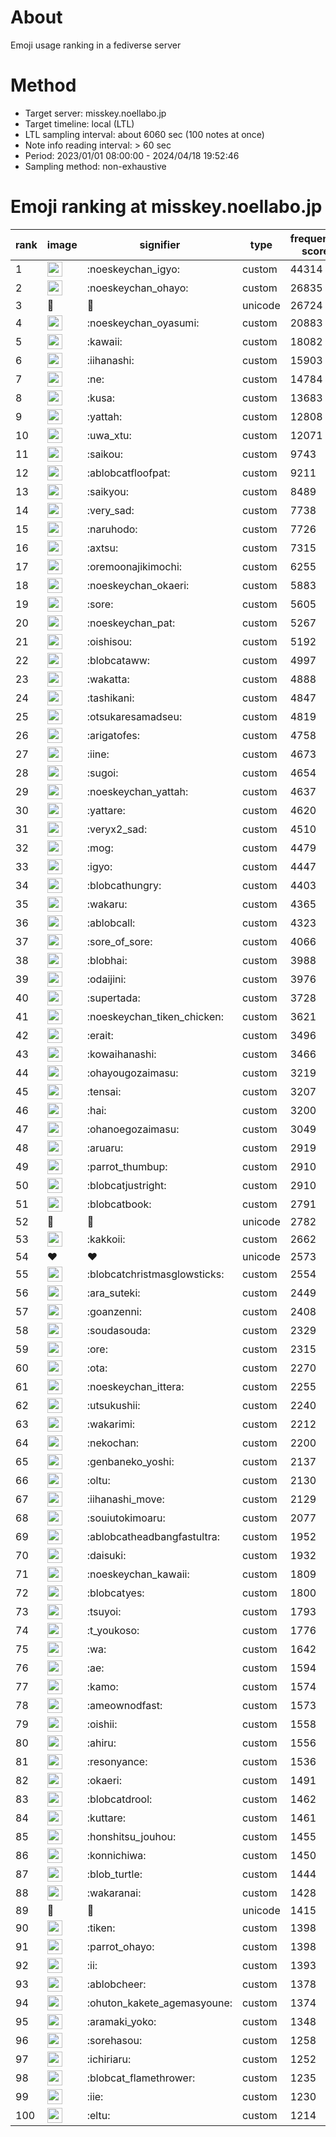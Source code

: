 # About
Emoji usage ranking in a fediverse server

# Method
- Target server: misskey.noellabo.jp
- Target timeline: local (LTL)
- LTL sampling interval: about 6060 sec (100 notes at once)
- Note info reading interval: > 60 sec
- Period: 2023/01/01 08:00:00 - 2024/04/18 19:52:46 
- Sampling method: non-exhaustive

# Emoji ranking at misskey.noellabo.jp

|rank|image|signifier|type|frequency score|
|----|----|----|----|----|
|1|<img height="24" src="https://misskey.noellabo.jp/emoji/noeskeychan_igyo.webp">|:noeskeychan_igyo:|custom|44314|
|2|<img height="24" src="https://misskey.noellabo.jp/emoji/noeskeychan_ohayo.webp">|:noeskeychan_ohayo:|custom|26835|
|3|🎉|🎉|unicode|26724|
|4|<img height="24" src="https://misskey.noellabo.jp/emoji/noeskeychan_oyasumi.webp">|:noeskeychan_oyasumi:|custom|20883|
|5|<img height="24" src="https://misskey.noellabo.jp/emoji/kawaii.webp">|:kawaii:|custom|18082|
|6|<img height="24" src="https://misskey.noellabo.jp/emoji/iihanashi.webp">|:iihanashi:|custom|15903|
|7|<img height="24" src="https://misskey.noellabo.jp/emoji/ne.webp">|:ne:|custom|14784|
|8|<img height="24" src="https://misskey.noellabo.jp/emoji/kusa.webp">|:kusa:|custom|13683|
|9|<img height="24" src="https://misskey.noellabo.jp/emoji/yattah.webp">|:yattah:|custom|12808|
|10|<img height="24" src="https://misskey.noellabo.jp/emoji/uwa_xtu.webp">|:uwa_xtu:|custom|12071|
|11|<img height="24" src="https://misskey.noellabo.jp/emoji/saikou.webp">|:saikou:|custom|9743|
|12|<img height="24" src="https://misskey.noellabo.jp/emoji/ablobcatfloofpat.webp">|:ablobcatfloofpat:|custom|9211|
|13|<img height="24" src="https://misskey.noellabo.jp/emoji/saikyou.webp">|:saikyou:|custom|8489|
|14|<img height="24" src="https://misskey.noellabo.jp/emoji/very_sad.webp">|:very_sad:|custom|7738|
|15|<img height="24" src="https://misskey.noellabo.jp/emoji/naruhodo.webp">|:naruhodo:|custom|7726|
|16|<img height="24" src="https://misskey.noellabo.jp/emoji/axtsu.webp">|:axtsu:|custom|7315|
|17|<img height="24" src="https://misskey.noellabo.jp/emoji/oremoonajikimochi.webp">|:oremoonajikimochi:|custom|6255|
|18|<img height="24" src="https://misskey.noellabo.jp/emoji/noeskeychan_okaeri.webp">|:noeskeychan_okaeri:|custom|5883|
|19|<img height="24" src="https://misskey.noellabo.jp/emoji/sore.webp">|:sore:|custom|5605|
|20|<img height="24" src="https://misskey.noellabo.jp/emoji/noeskeychan_pat.webp">|:noeskeychan_pat:|custom|5267|
|21|<img height="24" src="https://misskey.noellabo.jp/emoji/oishisou.webp">|:oishisou:|custom|5192|
|22|<img height="24" src="https://misskey.noellabo.jp/emoji/blobcataww.webp">|:blobcataww:|custom|4997|
|23|<img height="24" src="https://misskey.noellabo.jp/emoji/wakatta.webp">|:wakatta:|custom|4888|
|24|<img height="24" src="https://misskey.noellabo.jp/emoji/tashikani.webp">|:tashikani:|custom|4847|
|25|<img height="24" src="https://misskey.noellabo.jp/emoji/otsukaresamadseu.webp">|:otsukaresamadseu:|custom|4819|
|26|<img height="24" src="https://misskey.noellabo.jp/emoji/arigatofes.webp">|:arigatofes:|custom|4758|
|27|<img height="24" src="https://misskey.noellabo.jp/emoji/iine.webp">|:iine:|custom|4673|
|28|<img height="24" src="https://misskey.noellabo.jp/emoji/sugoi.webp">|:sugoi:|custom|4654|
|29|<img height="24" src="https://misskey.noellabo.jp/emoji/noeskeychan_yattah.webp">|:noeskeychan_yattah:|custom|4637|
|30|<img height="24" src="https://misskey.noellabo.jp/emoji/yattare.webp">|:yattare:|custom|4620|
|31|<img height="24" src="https://misskey.noellabo.jp/emoji/veryx2_sad.webp">|:veryx2_sad:|custom|4510|
|32|<img height="24" src="https://misskey.noellabo.jp/emoji/mog.webp">|:mog:|custom|4479|
|33|<img height="24" src="https://misskey.noellabo.jp/emoji/igyo.webp">|:igyo:|custom|4447|
|34|<img height="24" src="https://misskey.noellabo.jp/emoji/blobcathungry.webp">|:blobcathungry:|custom|4403|
|35|<img height="24" src="https://misskey.noellabo.jp/emoji/wakaru.webp">|:wakaru:|custom|4365|
|36|<img height="24" src="https://misskey.noellabo.jp/emoji/ablobcall.webp">|:ablobcall:|custom|4323|
|37|<img height="24" src="https://misskey.noellabo.jp/emoji/sore_of_sore.webp">|:sore_of_sore:|custom|4066|
|38|<img height="24" src="https://misskey.noellabo.jp/emoji/blobhai.webp">|:blobhai:|custom|3988|
|39|<img height="24" src="https://misskey.noellabo.jp/emoji/odaijini.webp">|:odaijini:|custom|3976|
|40|<img height="24" src="https://misskey.noellabo.jp/emoji/supertada.webp">|:supertada:|custom|3728|
|41|<img height="24" src="https://misskey.noellabo.jp/emoji/noeskeychan_tiken_chicken.webp">|:noeskeychan_tiken_chicken:|custom|3621|
|42|<img height="24" src="https://misskey.noellabo.jp/emoji/erait.webp">|:erait:|custom|3496|
|43|<img height="24" src="https://misskey.noellabo.jp/emoji/kowaihanashi.webp">|:kowaihanashi:|custom|3466|
|44|<img height="24" src="https://misskey.noellabo.jp/emoji/ohayougozaimasu.webp">|:ohayougozaimasu:|custom|3219|
|45|<img height="24" src="https://misskey.noellabo.jp/emoji/tensai.webp">|:tensai:|custom|3207|
|46|<img height="24" src="https://misskey.noellabo.jp/emoji/hai.webp">|:hai:|custom|3200|
|47|<img height="24" src="https://misskey.noellabo.jp/emoji/ohanoegozaimasu.webp">|:ohanoegozaimasu:|custom|3049|
|48|<img height="24" src="https://misskey.noellabo.jp/emoji/aruaru.webp">|:aruaru:|custom|2919|
|49|<img height="24" src="https://misskey.noellabo.jp/emoji/parrot_thumbup.webp">|:parrot_thumbup:|custom|2910|
|50|<img height="24" src="https://misskey.noellabo.jp/emoji/blobcatjustright.webp">|:blobcatjustright:|custom|2910|
|51|<img height="24" src="https://misskey.noellabo.jp/emoji/blobcatbook.webp">|:blobcatbook:|custom|2791|
|52|🍗|🍗|unicode|2782|
|53|<img height="24" src="https://misskey.noellabo.jp/emoji/kakkoii.webp">|:kakkoii:|custom|2662|
|54|❤|❤|unicode|2573|
|55|<img height="24" src="https://misskey.noellabo.jp/emoji/blobcatchristmasglowsticks.webp">|:blobcatchristmasglowsticks:|custom|2554|
|56|<img height="24" src="https://misskey.noellabo.jp/emoji/ara_suteki.webp">|:ara_suteki:|custom|2449|
|57|<img height="24" src="https://misskey.noellabo.jp/emoji/goanzenni.webp">|:goanzenni:|custom|2408|
|58|<img height="24" src="https://misskey.noellabo.jp/emoji/soudasouda.webp">|:soudasouda:|custom|2329|
|59|<img height="24" src="https://misskey.noellabo.jp/emoji/ore.webp">|:ore:|custom|2315|
|60|<img height="24" src="https://misskey.noellabo.jp/emoji/ota.webp">|:ota:|custom|2270|
|61|<img height="24" src="https://misskey.noellabo.jp/emoji/noeskeychan_ittera.webp">|:noeskeychan_ittera:|custom|2255|
|62|<img height="24" src="https://misskey.noellabo.jp/emoji/utsukushii.webp">|:utsukushii:|custom|2240|
|63|<img height="24" src="https://misskey.noellabo.jp/emoji/wakarimi.webp">|:wakarimi:|custom|2212|
|64|<img height="24" src="https://misskey.noellabo.jp/emoji/nekochan.webp">|:nekochan:|custom|2200|
|65|<img height="24" src="https://misskey.noellabo.jp/emoji/genbaneko_yoshi.webp">|:genbaneko_yoshi:|custom|2137|
|66|<img height="24" src="https://misskey.noellabo.jp/emoji/oltu.webp">|:oltu:|custom|2130|
|67|<img height="24" src="https://misskey.noellabo.jp/emoji/iihanashi_move.webp">|:iihanashi_move:|custom|2129|
|68|<img height="24" src="https://misskey.noellabo.jp/emoji/souiutokimoaru.webp">|:souiutokimoaru:|custom|2077|
|69|<img height="24" src="https://misskey.noellabo.jp/emoji/ablobcatheadbangfastultra.webp">|:ablobcatheadbangfastultra:|custom|1952|
|70|<img height="24" src="https://misskey.noellabo.jp/emoji/daisuki.webp">|:daisuki:|custom|1932|
|71|<img height="24" src="https://misskey.noellabo.jp/emoji/noeskeychan_kawaii.webp">|:noeskeychan_kawaii:|custom|1809|
|72|<img height="24" src="https://misskey.noellabo.jp/emoji/blobcatyes.webp">|:blobcatyes:|custom|1800|
|73|<img height="24" src="https://misskey.noellabo.jp/emoji/tsuyoi.webp">|:tsuyoi:|custom|1793|
|74|<img height="24" src="https://misskey.noellabo.jp/emoji/t_youkoso.webp">|:t_youkoso:|custom|1776|
|75|<img height="24" src="https://misskey.noellabo.jp/emoji/wa.webp">|:wa:|custom|1642|
|76|<img height="24" src="https://misskey.noellabo.jp/emoji/ae.webp">|:ae:|custom|1594|
|77|<img height="24" src="https://misskey.noellabo.jp/emoji/kamo.webp">|:kamo:|custom|1574|
|78|<img height="24" src="https://misskey.noellabo.jp/emoji/ameownodfast.webp">|:ameownodfast:|custom|1573|
|79|<img height="24" src="https://misskey.noellabo.jp/emoji/oishii.webp">|:oishii:|custom|1558|
|80|<img height="24" src="https://misskey.noellabo.jp/emoji/ahiru.webp">|:ahiru:|custom|1556|
|81|<img height="24" src="https://misskey.noellabo.jp/emoji/resonyance.webp">|:resonyance:|custom|1536|
|82|<img height="24" src="https://misskey.noellabo.jp/emoji/okaeri.webp">|:okaeri:|custom|1491|
|83|<img height="24" src="https://misskey.noellabo.jp/emoji/blobcatdrool.webp">|:blobcatdrool:|custom|1462|
|84|<img height="24" src="https://misskey.noellabo.jp/emoji/kuttare.webp">|:kuttare:|custom|1461|
|85|<img height="24" src="https://misskey.noellabo.jp/emoji/honshitsu_jouhou.webp">|:honshitsu_jouhou:|custom|1455|
|86|<img height="24" src="https://misskey.noellabo.jp/emoji/konnichiwa.webp">|:konnichiwa:|custom|1450|
|87|<img height="24" src="https://misskey.noellabo.jp/emoji/blob_turtle.webp">|:blob_turtle:|custom|1444|
|88|<img height="24" src="https://misskey.noellabo.jp/emoji/wakaranai.webp">|:wakaranai:|custom|1428|
|89|👀|👀|unicode|1415|
|90|<img height="24" src="https://misskey.noellabo.jp/emoji/tiken.webp">|:tiken:|custom|1398|
|91|<img height="24" src="https://misskey.noellabo.jp/emoji/parrot_ohayo.webp">|:parrot_ohayo:|custom|1398|
|92|<img height="24" src="https://misskey.noellabo.jp/emoji/ii.webp">|:ii:|custom|1393|
|93|<img height="24" src="https://misskey.noellabo.jp/emoji/ablobcheer.webp">|:ablobcheer:|custom|1378|
|94|<img height="24" src="https://misskey.noellabo.jp/emoji/ohuton_kakete_agemasyoune.webp">|:ohuton_kakete_agemasyoune:|custom|1374|
|95|<img height="24" src="https://misskey.noellabo.jp/emoji/aramaki_yoko.webp">|:aramaki_yoko:|custom|1348|
|96|<img height="24" src="https://misskey.noellabo.jp/emoji/sorehasou.webp">|:sorehasou:|custom|1258|
|97|<img height="24" src="https://misskey.noellabo.jp/emoji/ichiriaru.webp">|:ichiriaru:|custom|1252|
|98|<img height="24" src="https://misskey.noellabo.jp/emoji/blobcat_flamethrower.webp">|:blobcat_flamethrower:|custom|1235|
|99|<img height="24" src="https://misskey.noellabo.jp/emoji/iie.webp">|:iie:|custom|1230|
|100|<img height="24" src="https://misskey.noellabo.jp/emoji/eltu.webp">|:eltu:|custom|1214|
